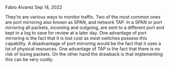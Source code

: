 Fabio Alvarez										Sep 14, 2022

They’re are various ways to monitor traffic. Two of the most common ones are port mirroring also known as SPAN, and network TAP. In a SPAN or port mirroring all packets, incoming and outgoing, are sent to a different port and kept in a log to save for review at a later day. One advantage of port mirroring is the fact that it is lost cost as most switches possess this capability. A disadvantage of port mirroring would be the fact that it uses a lot of physical resources. One advantage of TAP is the fact that there is no risk of losing packets. On the other hand the drawback is that implementing this can be very costly. 
